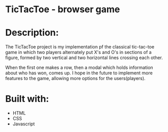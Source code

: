 # TicTacToe - browser game

# Description:
The TicTacToe project is my implementation pf the classical tic-tac-toe game in which two players alternately put X's and O's in sections of a figure, formed by two vertical and two horizontal lines crossing each other. 

When the first one makes a row, then a modal which holds information about who has won, comes up. 
I hope in the future to implement more features to the game, allowing more options for the users(players).

# Built with: 
* HTML
 * CSS
* Javascript
